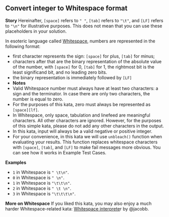 ## Convert integer to Whitespace format

**Story**
Hereinafter, `[space]` refers to `" "`, `[tab]` refers to `"\t"`, and `[LF]` refers to `"\n"` for illustrative purposes. This does not mean that you can use these placeholders in your solution.

In esoteric language called [Whitespace](<https://en.wikipedia.org/wiki/Whitespace_(programming_language)>), numbers are represented in the following format:

- first character represents the sign: `[space]` for plus, `[tab]` for minus;
- characters after that are the binary representation of the absolute value of the number, with `[space]` for 0, `[tab]` for 1, the rightmost bit is the least significand bit, and no leading zero bits.
- the binary representation is immediately followed by `[LF]`
- **Notes**
- Valid Whitespace number must always have at least two characters: a sign and the terminator. In case there are only two characters, the number is equal to zero.
- For the purposes of this kata, zero must always be represented as `[space][lf]`.
- In Whitespace, only space, tabulation and linefeed are meaningful characters. All other characters are ignored. However, for the purposes of this simple kata, please do not add any other characters in the output.
- In this kata, input will always be a valid negative or positive integer.
- For your convenience, in this kata we will use `unbleach()` function when evaluating your results. This function replaces whitespace characters with `[space]`, `[tab]`, and `[LF]` to make fail messages more obvious. You can see how it works in Example Test Cases.

**Examples**

- `1` in Whitespace is `" \t\n"`.
- `0` in Whitespace is `" \n"`.
- `1` in Whitespace is `"\t\t\n"`.
- `2` in Whitespace is `" \t \n"`.
- `3` in Whitespace is `"\t\t\t\n"`.

**More on Whitespace**
If you liked this kata, you may also enjoy a much harder Whitespace-related kata: [Whitespace interprete](https://www.codewars.com/kata/whitespace-interpreter)r by @jacobb.
